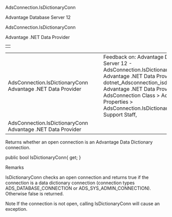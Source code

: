 AdsConnection.IsDictionaryConn




Advantage Database Server 12  

AdsConnection.IsDictionaryConn

Advantage .NET Data Provider

|  |
| --- |
|  |

|  |  |  |  |  |
| --- | --- | --- | --- | --- |
| AdsConnection.IsDictionaryConn  Advantage .NET Data Provider |  |  | Feedback on: Advantage Database Server 12 - AdsConnection.IsDictionaryConn Advantage .NET Data Provider dotnet\_Adsconnection\_isdictionaryconn Advantage .NET Data Provider > AdsConnection Class > AdsConnection Properties > AdsConnection.IsDictionaryConn / Dear Support Staff, |  |
| AdsConnection.IsDictionaryConn  Advantage .NET Data Provider |  |  |  |  |

Returns whether an open connection is an Advantage Data Dictionary connection.

public bool IsDictionaryConn{ get; }

Remarks

IsDictionaryConn checks an open connection and returns true if the connection is a data dictionary connection (connection types ADS\_DATABASE\_CONNECTION or ADS\_SYS\_ADMIN\_CONNECTION). Otherwise false is returned.

Note If the connection is not open, calling IsDictionaryConn will cause an exception.